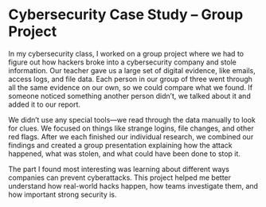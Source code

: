# Cybersecurity Case Study – Group Project

In my cybersecurity class, I worked on a group project where we had to figure out how hackers broke into a cybersecurity company and stole information. Our teacher gave us a large set of digital evidence, like emails, access logs, and file data. Each person in our group of three went through all the same evidence on our own, so we could compare what we found. If someone noticed something another person didn’t, we talked about it and added it to our report.

We didn’t use any special tools—we read through the data manually to look for clues. We focused on things like strange logins, file changes, and other red flags. After we each finished our individual research, we combined our findings and created a group presentation explaining how the attack happened, what was stolen, and what could have been done to stop it.

The part I found most interesting was learning about different ways companies can prevent cyberattacks. This project helped me better understand how real-world hacks happen, how teams investigate them, and how important strong security is.

